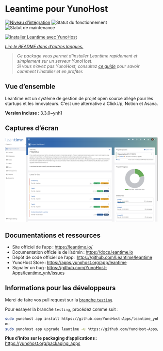 <!--
Nota bene : ce README est automatiquement généré par <https://github.com/YunoHost/apps/tree/master/tools/readme_generator>
Il NE doit PAS être modifié à la main.
-->

# Leantime pour YunoHost

[![Niveau d’intégration](https://dash.yunohost.org/integration/leantime.svg)](https://ci-apps.yunohost.org/ci/apps/leantime/) ![Statut du fonctionnement](https://ci-apps.yunohost.org/ci/badges/leantime.status.svg) ![Statut de maintenance](https://ci-apps.yunohost.org/ci/badges/leantime.maintain.svg)

[![Installer Leantime avec YunoHost](https://install-app.yunohost.org/install-with-yunohost.svg)](https://install-app.yunohost.org/?app=leantime)

*[Lire le README dans d'autres langues.](./ALL_README.md)*

> *Ce package vous permet d’installer Leantime rapidement et simplement sur un serveur YunoHost.*  
> *Si vous n’avez pas YunoHost, consultez [ce guide](https://yunohost.org/install) pour savoir comment l’installer et en profiter.*

## Vue d’ensemble

Leantime est un système de gestion de projet open source allégé pour les startups et les innovateurs. C'est une alternative à ClickUp, Notion et Asana.

**Version incluse :** 3.3.0~ynh1

## Captures d’écran

![Capture d’écran de Leantime](./doc/screenshots/ProjectDashboard.png)

## Documentations et ressources

- Site officiel de l’app : <https://leantime.io/>
- Documentation officielle de l’admin : <https://docs.leantime.io>
- Dépôt de code officiel de l’app : <https://github.com/Leantime/leantime>
- YunoHost Store : <https://apps.yunohost.org/app/leantime>
- Signaler un bug : <https://github.com/YunoHost-Apps/leantime_ynh/issues>

## Informations pour les développeurs

Merci de faire vos pull request sur la [branche `testing`](https://github.com/YunoHost-Apps/leantime_ynh/tree/testing).

Pour essayer la branche `testing`, procédez comme suit :

```bash
sudo yunohost app install https://github.com/YunoHost-Apps/leantime_ynh/tree/testing --debug
ou
sudo yunohost app upgrade leantime -u https://github.com/YunoHost-Apps/leantime_ynh/tree/testing --debug
```

**Plus d’infos sur le packaging d’applications :** <https://yunohost.org/packaging_apps>
